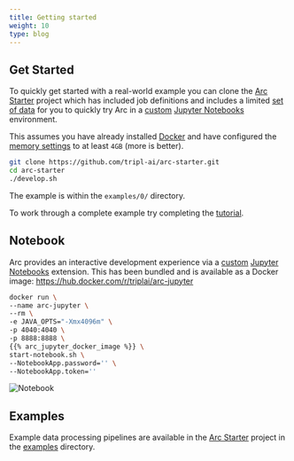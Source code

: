 ```yaml
---
title: Getting started
weight: 10
type: blog
---
```


## Get Started

To quickly get started with a real-world example you can clone the [Arc Starter](https://github.com/tripl-ai/arc-starter) project which has included job definitions and includes a limited [set of data](https://registry.opendata.aws/nyc-tlc-trip-records-pds/) for you to quickly try Arc in a [custom](https://github.com/tripl-ai/arc-jupyter) [Jupyter Notebooks](https://jupyter.org/) environment.

This assumes you have already installed [Docker](https://www.docker.com/) and have configured the [memory settings](https://docs.docker.com/docker-for-mac/#resources) to at least `4GB` (more is better).

```bash
git clone https://github.com/tripl-ai/arc-starter.git
cd arc-starter
./develop.sh
```

The example is within the `examples/0/` directory.

To work through a complete example try completing the [tutorial](/tutorial).

## Notebook

Arc provides an interactive development experience via a [custom](https://github.com/tripl-ai/arc-jupyter) [Jupyter Notebooks](https://jupyter.org/) extension. This has been bundled and is available as a Docker image: https://hub.docker.com/r/triplai/arc-jupyter

```bash
docker run \
--name arc-jupyter \
--rm \
-e JAVA_OPTS="-Xmx4096m" \
-p 4040:4040 \
-p 8888:8888 \
{{% arc_jupyter_docker_image %}} \
start-notebook.sh \
--NotebookApp.password='' \
--NotebookApp.token=''
```

![Notebook](/img/arc-starter.png)

## Examples

Example data processing pipelines are available in the [Arc Starter](https://github.com/tripl-ai/arc-starter/tree/master/examples) project in the [examples](https://github.com/tripl-ai/arc-starter/tree/master/examples) directory.
